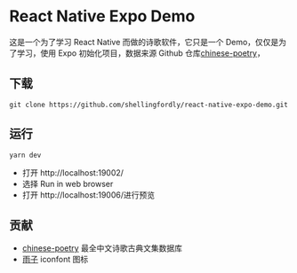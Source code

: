 # React Native Expo Demo

这是一个为了学习 React Native 而做的诗歌软件，它只是一个 Demo，仅仅是为了学习，使用 Expo 初始化项目，数据来源 Github 仓库[chinese-poetry](https://github.com/anncwb/vue-vben-admin)，

## 下载

```
git clone https://github.com/shellingfordly/react-native-expo-demo.git
```

## 运行

```
yarn dev
```

- 打开 http://localhost:19002/
- 选择 Run in web browser
- 打开 http://localhost:19006/进行预览

## 贡献

- [chinese-poetry](https://github.com/anncwb/vue-vben-admin) 最全中文诗歌古典文集数据库
- [雨子](https://www.iconfont.cn/user/detail?spm=a313x.7781069.1998910419.dfa9d9a29&uid=4609382) iconfont 图标
